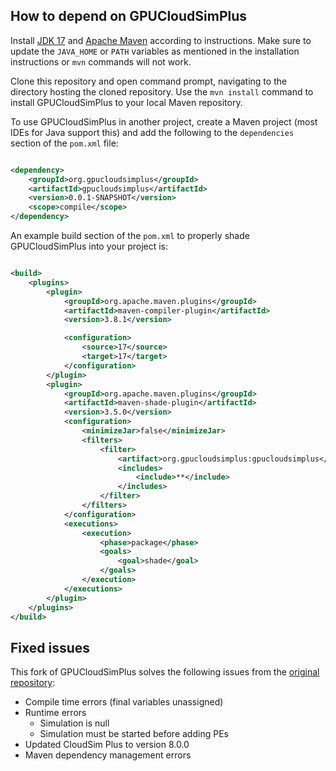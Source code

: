 ## How to depend on GPUCloudSimPlus

Install [JDK 17](https://www.oracle.com/java/technologies/downloads/#java17)
and [Apache Maven](https://maven.apache.org/install.html) according to instructions. Make sure to update the `JAVA_HOME`
or `PATH` variables as mentioned in the installation instructions or `mvn` commands will not work.

Clone this repository and open command prompt, navigating to the directory hosting the cloned repository. Use
the `mvn install` command to install GPUCloudSimPlus to your local Maven repository.

To use GPUCloudSimPlus in another project, create a Maven project (most IDEs for Java support this) and add the
following to the `dependencies` section of the `pom.xml` file:

```xml

<dependency>
    <groupId>org.gpucloudsimplus</groupId>
    <artifactId>gpucloudsimplus</artifactId>
    <version>0.0.1-SNAPSHOT</version>
    <scope>compile</scope>
</dependency>
```

An example build section of the `pom.xml` to properly shade GPUCloudSimPlus into your project is:

```xml

<build>
    <plugins>
        <plugin>
            <groupId>org.apache.maven.plugins</groupId>
            <artifactId>maven-compiler-plugin</artifactId>
            <version>3.8.1</version>

            <configuration>
                <source>17</source>
                <target>17</target>
            </configuration>
        </plugin>
        <plugin>
            <groupId>org.apache.maven.plugins</groupId>
            <artifactId>maven-shade-plugin</artifactId>
            <version>3.5.0</version>
            <configuration>
                <minimizeJar>false</minimizeJar>
                <filters>
                    <filter>
                        <artifact>org.gpucloudsimplus:gpucloudsimplus</artifact>
                        <includes>
                            <include>**</include>
                        </includes>
                    </filter>
                </filters>
            </configuration>
            <executions>
                <execution>
                    <phase>package</phase>
                    <goals>
                        <goal>shade</goal>
                    </goals>
                </execution>
            </executions>
        </plugin>
    </plugins>
</build>
```

## Fixed issues

This fork of GPUCloudSimPlus solves the following issues from
the [original repository](https://github.com/ImMohammadHosseini/GpuCloudsimPlus):

* Compile time errors (final variables unassigned)
* Runtime errors
    * Simulation is null
    * Simulation must be started before adding PEs
* Updated CloudSim Plus to version 8.0.0
* Maven dependency management errors